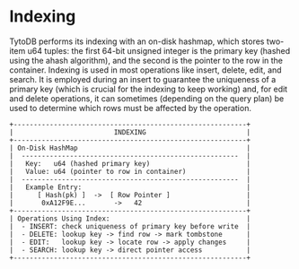 # Indexing
TytoDB performs its indexing with an on-disk hashmap, which stores two-item u64 tuples: the first 64-bit unsigned integer is the primary key (hashed using the ahash algorithm), and the second is the pointer to the row in the container. Indexing is used in most operations like insert, delete, edit, and search. It is employed during an insert to guarantee the uniqueness of a primary key (which is crucial for the indexing to keep working) and, for edit and delete operations, it can sometimes (depending on the query plan) be used to determine which rows must be affected by the operation.

```
+----------------------------------------------------------+
|                         INDEXING                         |
+----------------------------------------------------------+
| On-Disk HashMap                                          |
|  ------------------------------------------------------  |
|   Key:   u64 (hashed primary key)                        |
|   Value: u64 (pointer to row in container)               |
|  ------------------------------------------------------  |
|   Example Entry:                                         |
|      [ Hash(pk) ]  ->  [ Row Pointer ]                   |
|       0xA12F9E...       ->   42                          |
+----------------------------------------------------------+
| Operations Using Index:                                  |
|  - INSERT: check uniqueness of primary key before write  |
|  - DELETE: lookup key -> find row -> mark tombstone      |
|  - EDIT:   lookup key -> locate row -> apply changes     |
|  - SEARCH: lookup key -> direct pointer access           |
+----------------------------------------------------------+
```